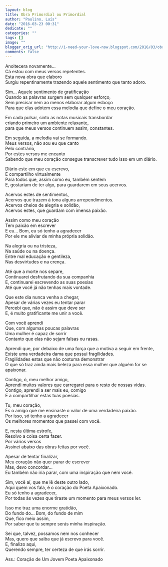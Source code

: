 ```yaml
---
layout: blog
title: Obra Primordial ou Primordial
author: "Paulino, Luís"
date: "2016-03-23 00:31"
dedicate: ""
categories: ""
tags: []
image: ""
blogger_orig_url: "http://i-need-your-love-now.blogspot.com/2016/03/obra-primordial-ou-primordial.html"
comments: false
---
```


Anoitecera novamente...\
Cá estou com meus versos repetentes.\
Esta nova obra que elaboro\
Surgiu repentinamente trazendo aquele sentimento que tanto adoro.

Sim... Aquele sentimento de gratificação\
Quando as palavras surgem sem qualquer esforço,\
Sem precisar nem ao menos elaborar algum esboço\
Para que elas adotem essa melodia que define o meu coração.

Em cada pulsar, sinto as notas musicais transbordar\
criando primeiro um ambiente relaxante,\
para que meus versos continuem assim, constantes.

Em seguida, a melodia vai se formando.\
Meus versos, não sou eu que canto\
Pelo contrário,\
Por estes versos me encanto\
Sabendo que meu coração consegue transcrever tudo isso em um diário.

Diário este em que eu escrevo,\
E compartilho virtualmente\
Para todos que, assim como eu, também sentem\
E, gostariam de ter algo, para guardarem em seus acervos.

Acervos estes de sentimentos,\
Acervos que trazem à tona alguns arrependimentos.\
Acervos cheios de alegria e solidão,\
Acervos estes, que guardam com imensa paixão.

Assim como meu coração\
Tem paixão em escrever\
E eu... Bom, eu só tenho a agradecer\
Por ele me aliviar de minha própria solidão.

Na alegria ou na tristeza,\
Na saúde ou na doença.\
Entre mal educação e gentileza,\
Nas desvirtudes e na crença.

Até que a morte nos separe,\
Continuarei desfrutando da sua companhia\
E, continuarei escrevendo as suas poesias\
Até que você já não tenhas mais vontade.

Que este dia nunca venha a chegar,\
Apesar de várias vezes eu tentar parar\
Percebi que, não é assim que deve ser\
E, é muito gratificante me unir a você.

Com você aprendi\
Que, com algumas poucas palavras\
Uma mulher é capaz de sorrir\
Contanto que elas não sejam falsas ou rasas.

Aprendi que, por debaixo de uma força que a motiva a seguir em frente,\
Existe uma verdadeira dama que possui fragilidades.\
Fragilidades estas que não costuma demonstrar\
O que só traz ainda mais beleza para essa mulher que alguém for se apaixonar.

Contigo, ó, meu melhor amigo,\
Aprendi muitos valores que carregarei para o resto de nossas vidas.\
Contigo, aprendi a ser mais eu, comigo\
E a compartilhar estas tuas poesias.

Tu, meu coração,\
És o amigo que me ensinaste o valor de uma verdadeira paixão.\
Por isso, só tenho a agradecer\
Os melhores momentos que passei com você.

E, nesta última estrofe,\
Resolvo a coisa certa fazer.\
Por vários versos\
Assinei abaixo das obras feitas por você.

Apesar de tentar finalizar,\
Meu coração não quer parar de escrever\
Mas, devo concordar...\
Eu também não iria parar, com uma inspiração que nem você.

Sim, você aí, que me lê deste outro lado,\
Aqui quem vos fala, é o coração do Poeta Apaixonado.\
Eu só tenho a agradecer,\
Por todas às vezes que tiraste um momento para meus versos ler.

Isso me traz uma enorme gratidão,\
Do fundo do... Bom, do fundo de mim\
Que, fico meio assim,\
Por saber que tu sempre serás minha inspiração.

Sei que, talvez, possamos nem nos conhecer\
Mas, quero que saiba que já escrevo para você.\
E, finalizo aqui,\
Querendo sempre, ter certeza de que irás sorrir.

Ass.: Coração de Um Jovem Poeta Apaixonado
